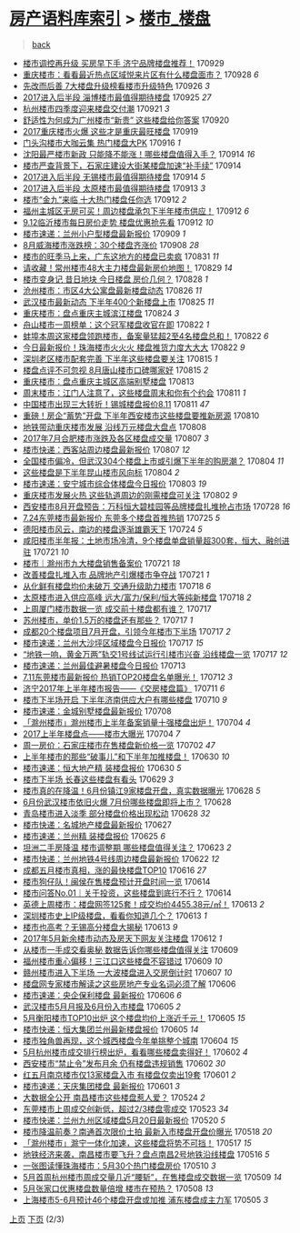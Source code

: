 [房产语料库索引](../../README.md)  > [楼市_楼盘](楼市_楼盘.md)
====
> [back](../README.md)

- [楼市调控再升级 买房早下手 济宁品牌楼盘推荐！](http://jkwz.applinzi.com/ittc/7018738342248842257.html#%E6%A5%BC%E5%B8%82%E8%B0%83%E6%8E%A7%E5%86%8D%E5%8D%87%E7%BA%A7+%E4%B9%B0%E6%88%BF%E6%97%A9%E4%B8%8B%E6%89%8B+%E6%B5%8E%E5%AE%81%E5%93%81%E7%89%8C%E6%A5%BC%E7%9B%98%E6%8E%A8%E8%8D%90%EF%BC%81) 170929  
- [重庆楼市：看看最近热点区域悦来片区有什么楼盘面市？](http://jkwz.applinzi.com/ittc/7018473822058185744.html#%E9%87%8D%E5%BA%86%E6%A5%BC%E5%B8%82%EF%BC%9A%E7%9C%8B%E7%9C%8B%E6%9C%80%E8%BF%91%E7%83%AD%E7%82%B9%E5%8C%BA%E5%9F%9F%E6%82%A6%E6%9D%A5%E7%89%87%E5%8C%BA%E6%9C%89%E4%BB%80%E4%B9%88%E6%A5%BC%E7%9B%98%E9%9D%A2%E5%B8%82%EF%BC%9F) 170928 *6* 
- [先改而后善 7大楼盘升级榜看楼市升级特色](http://jkwz.applinzi.com/ittc/7017548264784790544.html#%E5%85%88%E6%94%B9%E8%80%8C%E5%90%8E%E5%96%84+7%E5%A4%A7%E6%A5%BC%E7%9B%98%E5%8D%87%E7%BA%A7%E6%A6%9C%E7%9C%8B%E6%A5%BC%E5%B8%82%E5%8D%87%E7%BA%A7%E7%89%B9%E8%89%B2) 170926 *3* 
- [2017进入后半段 淄博楼市最值得期待楼盘](http://jkwz.applinzi.com/ittc/7017293070264173585.html#2017%E8%BF%9B%E5%85%A5%E5%90%8E%E5%8D%8A%E6%AE%B5+%E6%B7%84%E5%8D%9A%E6%A5%BC%E5%B8%82%E6%9C%80%E5%80%BC%E5%BE%97%E6%9C%9F%E5%BE%85%E6%A5%BC%E7%9B%98) 170925 *27* 
- [杭州楼市四季度迎来楼盘交付潮](http://jkwz.applinzi.com/ittc/7015542993900274704.html#%E6%9D%AD%E5%B7%9E%E6%A5%BC%E5%B8%82%E5%9B%9B%E5%AD%A3%E5%BA%A6%E8%BF%8E%E6%9D%A5%E6%A5%BC%E7%9B%98%E4%BA%A4%E4%BB%98%E6%BD%AE) 170921 *3* 
- [舒适性为何成为广州楼市“新贵” 这些楼盘给你答案](http://jkwz.applinzi.com/ittc/7015351433023718417.html#%E8%88%92%E9%80%82%E6%80%A7%E4%B8%BA%E4%BD%95%E6%88%90%E4%B8%BA%E5%B9%BF%E5%B7%9E%E6%A5%BC%E5%B8%82%E2%80%9C%E6%96%B0%E8%B4%B5%E2%80%9D+%E8%BF%99%E4%BA%9B%E6%A5%BC%E7%9B%98%E7%BB%99%E4%BD%A0%E7%AD%94%E6%A1%88) 170920  
- [2017重庆楼市火爆 这些才是重庆最旺楼盘](http://jkwz.applinzi.com/ittc/7015014392368989200.html#2017%E9%87%8D%E5%BA%86%E6%A5%BC%E5%B8%82%E7%81%AB%E7%88%86+%E8%BF%99%E4%BA%9B%E6%89%8D%E6%98%AF%E9%87%8D%E5%BA%86%E6%9C%80%E6%97%BA%E6%A5%BC%E7%9B%98) 170919  
- [门头沟楼市大咖云集 热门楼盘大PK](http://jkwz.applinzi.com/ittc/7013797691308655633.html#%E9%97%A8%E5%A4%B4%E6%B2%9F%E6%A5%BC%E5%B8%82%E5%A4%A7%E5%92%96%E4%BA%91%E9%9B%86+%E7%83%AD%E9%97%A8%E6%A5%BC%E7%9B%98%E5%A4%A7PK) 170916 *1* 
- [沈阳最严楼市新政 只能降不能涨！哪些楼盘值得入手？](http://jkwz.applinzi.com/ittc/7013169478022726673.html#%E6%B2%88%E9%98%B3%E6%9C%80%E4%B8%A5%E6%A5%BC%E5%B8%82%E6%96%B0%E6%94%BF+%E5%8F%AA%E8%83%BD%E9%99%8D%E4%B8%8D%E8%83%BD%E6%B6%A8%EF%BC%81%E5%93%AA%E4%BA%9B%E6%A5%BC%E7%9B%98%E5%80%BC%E5%BE%97%E5%85%A5%E6%89%8B%EF%BC%9F) 170914 *16* 
- [楼市严查背景下，石家庄建设大街某楼盘加速“补手续”](http://jkwz.applinzi.com/ittc/7013078066807702288.html#%E6%A5%BC%E5%B8%82%E4%B8%A5%E6%9F%A5%E8%83%8C%E6%99%AF%E4%B8%8B%EF%BC%8C%E7%9F%B3%E5%AE%B6%E5%BA%84%E5%BB%BA%E8%AE%BE%E5%A4%A7%E8%A1%97%E6%9F%90%E6%A5%BC%E7%9B%98%E5%8A%A0%E9%80%9F%E2%80%9C%E8%A1%A5%E6%89%8B%E7%BB%AD%E2%80%9D) 170914  
- [2017进入后半段 无锡楼市最值得期待楼盘](http://jkwz.applinzi.com/ittc/7012944708203185169.html#2017%E8%BF%9B%E5%85%A5%E5%90%8E%E5%8D%8A%E6%AE%B5+%E6%97%A0%E9%94%A1%E6%A5%BC%E5%B8%82%E6%9C%80%E5%80%BC%E5%BE%97%E6%9C%9F%E5%BE%85%E6%A5%BC%E7%9B%98) 170914 *5* 
- [2017进入后半段 太原楼市最值得期待楼盘](http://jkwz.applinzi.com/ittc/7012574225049846801.html#2017%E8%BF%9B%E5%85%A5%E5%90%8E%E5%8D%8A%E6%AE%B5+%E5%A4%AA%E5%8E%9F%E6%A5%BC%E5%B8%82%E6%9C%80%E5%80%BC%E5%BE%97%E6%9C%9F%E5%BE%85%E6%A5%BC%E7%9B%98) 170913 *3* 
- [楼市“金九”来临 十大热门楼盘任你选](http://jkwz.applinzi.com/ittc/7012419586157446160.html#%E6%A5%BC%E5%B8%82%E2%80%9C%E9%87%91%E4%B9%9D%E2%80%9D%E6%9D%A5%E4%B8%B4+%E5%8D%81%E5%A4%A7%E7%83%AD%E9%97%A8%E6%A5%BC%E7%9B%98%E4%BB%BB%E4%BD%A0%E9%80%89) 170912 *2* 
- [福州主城区无房可买！周边楼盘承包下半年楼市供应！](http://jkwz.applinzi.com/ittc/7012370634599040016.html#%E7%A6%8F%E5%B7%9E%E4%B8%BB%E5%9F%8E%E5%8C%BA%E6%97%A0%E6%88%BF%E5%8F%AF%E4%B9%B0%EF%BC%81%E5%91%A8%E8%BE%B9%E6%A5%BC%E7%9B%98%E6%89%BF%E5%8C%85%E4%B8%8B%E5%8D%8A%E5%B9%B4%E6%A5%BC%E5%B8%82%E4%BE%9B%E5%BA%94%EF%BC%81) 170912 *6* 
- [9.12临沂楼市每日房价走势 楼盘优惠抢先看](http://jkwz.applinzi.com/ittc/7012202586218955792.html#9.12%E4%B8%B4%E6%B2%82%E6%A5%BC%E5%B8%82%E6%AF%8F%E6%97%A5%E6%88%BF%E4%BB%B7%E8%B5%B0%E5%8A%BF+%E6%A5%BC%E7%9B%98%E4%BC%98%E6%83%A0%E6%8A%A2%E5%85%88%E7%9C%8B) 170912 *10* 
- [楼市速递：兰州小户型楼盘最新报价](http://jkwz.applinzi.com/ittc/7011211981670056976.html#%E6%A5%BC%E5%B8%82%E9%80%9F%E9%80%92%EF%BC%9A%E5%85%B0%E5%B7%9E%E5%B0%8F%E6%88%B7%E5%9E%8B%E6%A5%BC%E7%9B%98%E6%9C%80%E6%96%B0%E6%8A%A5%E4%BB%B7) 170909 *1* 
- [8月威海楼市涨跌榜：30个楼盘齐涨价](http://jkwz.applinzi.com/ittc/7010935129051235345.html#8%E6%9C%88%E5%A8%81%E6%B5%B7%E6%A5%BC%E5%B8%82%E6%B6%A8%E8%B7%8C%E6%A6%9C%EF%BC%9A30%E4%B8%AA%E6%A5%BC%E7%9B%98%E9%BD%90%E6%B6%A8%E4%BB%B7) 170908 *28* 
- [楼市的旺季马上来，广东这地方的楼盘已卖疯](http://jkwz.applinzi.com/ittc/7007932477006677008.html#%E6%A5%BC%E5%B8%82%E7%9A%84%E6%97%BA%E5%AD%A3%E9%A9%AC%E4%B8%8A%E6%9D%A5%EF%BC%8C%E5%B9%BF%E4%B8%9C%E8%BF%99%E5%9C%B0%E6%96%B9%E7%9A%84%E6%A5%BC%E7%9B%98%E5%B7%B2%E5%8D%96%E7%96%AF) 170831 *11* 
- [请收藏！常州楼市48大主力楼盘最新房价地图！](http://jkwz.applinzi.com/ittc/7007254223102936080.html#%E8%AF%B7%E6%94%B6%E8%97%8F%EF%BC%81%E5%B8%B8%E5%B7%9E%E6%A5%BC%E5%B8%8248%E5%A4%A7%E4%B8%BB%E5%8A%9B%E6%A5%BC%E7%9B%98%E6%9C%80%E6%96%B0%E6%88%BF%E4%BB%B7%E5%9C%B0%E5%9B%BE%EF%BC%81) 170829 *14* 
- [楼市变身记 昔日地块 今日楼盘 房价几何？](http://jkwz.applinzi.com/ittc/7006900792416814096.html#%E6%A5%BC%E5%B8%82%E5%8F%98%E8%BA%AB%E8%AE%B0+%E6%98%94%E6%97%A5%E5%9C%B0%E5%9D%97+%E4%BB%8A%E6%97%A5%E6%A5%BC%E7%9B%98+%E6%88%BF%E4%BB%B7%E5%87%A0%E4%BD%95%EF%BC%9F) 170828 *1* 
- [沧州楼市：市区4大公寓盘最新楼盘动态](http://jkwz.applinzi.com/ittc/7006050476507005969.html#%E6%B2%A7%E5%B7%9E%E6%A5%BC%E5%B8%82%EF%BC%9A%E5%B8%82%E5%8C%BA4%E5%A4%A7%E5%85%AC%E5%AF%93%E7%9B%98%E6%9C%80%E6%96%B0%E6%A5%BC%E7%9B%98%E5%8A%A8%E6%80%81) 170826 *11* 
- [武汉楼市最新动态 下半年400个新楼盘上市](http://jkwz.applinzi.com/ittc/7005690747045823505.html#%E6%AD%A6%E6%B1%89%E6%A5%BC%E5%B8%82%E6%9C%80%E6%96%B0%E5%8A%A8%E6%80%81+%E4%B8%8B%E5%8D%8A%E5%B9%B4400%E4%B8%AA%E6%96%B0%E6%A5%BC%E7%9B%98%E4%B8%8A%E5%B8%82) 170825 *11* 
- [重庆楼市：盘点重庆主城滨江楼盘](http://jkwz.applinzi.com/ittc/7005473929215607824.html#%E9%87%8D%E5%BA%86%E6%A5%BC%E5%B8%82%EF%BC%9A%E7%9B%98%E7%82%B9%E9%87%8D%E5%BA%86%E4%B8%BB%E5%9F%8E%E6%BB%A8%E6%B1%9F%E6%A5%BC%E7%9B%98) 170824 *3* 
- [舟山楼市一周榜单：这个冠军楼盘收官在即](http://jkwz.applinzi.com/ittc/7004636454985401360.html#%E8%88%9F%E5%B1%B1%E6%A5%BC%E5%B8%82%E4%B8%80%E5%91%A8%E6%A6%9C%E5%8D%95%EF%BC%9A%E8%BF%99%E4%B8%AA%E5%86%A0%E5%86%9B%E6%A5%BC%E7%9B%98%E6%94%B6%E5%AE%98%E5%9C%A8%E5%8D%B3) 170822 *1* 
- [蚌埠本周这家楼盘领跑楼市，备案量猛超2至4名楼盘总和！](http://jkwz.applinzi.com/ittc/7004571830420243473.html#%E8%9A%8C%E5%9F%A0%E6%9C%AC%E5%91%A8%E8%BF%99%E5%AE%B6%E6%A5%BC%E7%9B%98%E9%A2%86%E8%B7%91%E6%A5%BC%E5%B8%82%EF%BC%8C%E5%A4%87%E6%A1%88%E9%87%8F%E7%8C%9B%E8%B6%852%E8%87%B34%E5%90%8D%E6%A5%BC%E7%9B%98%E6%80%BB%E5%92%8C%EF%BC%81) 170822 *6* 
- [今日最新报价！珠海楼市火火火 楼盘推货力度大大大](http://jkwz.applinzi.com/ittc/7004533618234622993.html#%E4%BB%8A%E6%97%A5%E6%9C%80%E6%96%B0%E6%8A%A5%E4%BB%B7%EF%BC%81%E7%8F%A0%E6%B5%B7%E6%A5%BC%E5%B8%82%E7%81%AB%E7%81%AB%E7%81%AB+%E6%A5%BC%E7%9B%98%E6%8E%A8%E8%B4%A7%E5%8A%9B%E5%BA%A6%E5%A4%A7%E5%A4%A7%E5%A4%A7) 170822 *9* 
- [深圳老区楼市配套完善 下半年这些楼盘要关注](http://jkwz.applinzi.com/ittc/7002086627453961232.html#%E6%B7%B1%E5%9C%B3%E8%80%81%E5%8C%BA%E6%A5%BC%E5%B8%82%E9%85%8D%E5%A5%97%E5%AE%8C%E5%96%84+%E4%B8%8B%E5%8D%8A%E5%B9%B4%E8%BF%99%E4%BA%9B%E6%A5%BC%E7%9B%98%E8%A6%81%E5%85%B3%E6%B3%A8) 170815 *1* 
- [楼盘点评不可忽视 8月唐山楼市口碑哪家好](http://jkwz.applinzi.com/ittc/7001811944397603857.html#%E6%A5%BC%E7%9B%98%E7%82%B9%E8%AF%84%E4%B8%8D%E5%8F%AF%E5%BF%BD%E8%A7%86+8%E6%9C%88%E5%94%90%E5%B1%B1%E6%A5%BC%E5%B8%82%E5%8F%A3%E7%A2%91%E5%93%AA%E5%AE%B6%E5%A5%BD) 170815 *2* 
- [重庆楼市：盘点重庆主城区高端别墅楼盘](http://jkwz.applinzi.com/ittc/7001315283774735376.html#%E9%87%8D%E5%BA%86%E6%A5%BC%E5%B8%82%EF%BC%9A%E7%9B%98%E7%82%B9%E9%87%8D%E5%BA%86%E4%B8%BB%E5%9F%8E%E5%8C%BA%E9%AB%98%E7%AB%AF%E5%88%AB%E5%A2%85%E6%A5%BC%E7%9B%98) 170813  
- [周末楼市：江门人注意了，这些楼盘周末和你有个约会](http://jkwz.applinzi.com/ittc/7000557170406720528.html#%E5%91%A8%E6%9C%AB%E6%A5%BC%E5%B8%82%EF%BC%9A%E6%B1%9F%E9%97%A8%E4%BA%BA%E6%B3%A8%E6%84%8F%E4%BA%86%EF%BC%8C%E8%BF%99%E4%BA%9B%E6%A5%BC%E7%9B%98%E5%91%A8%E6%9C%AB%E5%92%8C%E4%BD%A0%E6%9C%89%E4%B8%AA%E7%BA%A6%E4%BC%9A) 170811 *1* 
- [中国楼市出现三大转折！锡城楼盘报价8.11](http://jkwz.applinzi.com/ittc/7000328996280337425.html#%E4%B8%AD%E5%9B%BD%E6%A5%BC%E5%B8%82%E5%87%BA%E7%8E%B0%E4%B8%89%E5%A4%A7%E8%BD%AC%E6%8A%98%EF%BC%81%E9%94%A1%E5%9F%8E%E6%A5%BC%E7%9B%98%E6%8A%A5%E4%BB%B78.11) 170811 *47* 
- [重磅！房企“蓄势”开盘 下半年西安楼市这些楼盘要推新房源](http://jkwz.applinzi.com/ittc/7000241523588072465.html#%E9%87%8D%E7%A3%85%EF%BC%81%E6%88%BF%E4%BC%81%E2%80%9C%E8%93%84%E5%8A%BF%E2%80%9D%E5%BC%80%E7%9B%98+%E4%B8%8B%E5%8D%8A%E5%B9%B4%E8%A5%BF%E5%AE%89%E6%A5%BC%E5%B8%82%E8%BF%99%E4%BA%9B%E6%A5%BC%E7%9B%98%E8%A6%81%E6%8E%A8%E6%96%B0%E6%88%BF%E6%BA%90) 170810  
- [地铁带动重庆楼市发展 沿线万元楼盘大盘点](http://jkwz.applinzi.com/ittc/6999398493410821136.html#%E5%9C%B0%E9%93%81%E5%B8%A6%E5%8A%A8%E9%87%8D%E5%BA%86%E6%A5%BC%E5%B8%82%E5%8F%91%E5%B1%95+%E6%B2%BF%E7%BA%BF%E4%B8%87%E5%85%83%E6%A5%BC%E7%9B%98%E5%A4%A7%E7%9B%98%E7%82%B9) 170808  
- [2017年7月合肥楼市涨跌及各区楼盘成交量](http://jkwz.applinzi.com/ittc/6999048602931168273.html#2017%E5%B9%B47%E6%9C%88%E5%90%88%E8%82%A5%E6%A5%BC%E5%B8%82%E6%B6%A8%E8%B7%8C%E5%8F%8A%E5%90%84%E5%8C%BA%E6%A5%BC%E7%9B%98%E6%88%90%E4%BA%A4%E9%87%8F) 170807 *3* 
- [楼市快递：西客站周边楼盘最新报价](http://jkwz.applinzi.com/ittc/6998951063015916561.html#%E6%A5%BC%E5%B8%82%E5%BF%AB%E9%80%92%EF%BC%9A%E8%A5%BF%E5%AE%A2%E7%AB%99%E5%91%A8%E8%BE%B9%E6%A5%BC%E7%9B%98%E6%9C%80%E6%96%B0%E6%8A%A5%E4%BB%B7) 170807 *12* 
- [全国楼市偏冷，但武汉304个楼盘上市或引爆下半年的购房潮？](http://jkwz.applinzi.com/ittc/6997963451027424273.html#%E5%85%A8%E5%9B%BD%E6%A5%BC%E5%B8%82%E5%81%8F%E5%86%B7%EF%BC%8C%E4%BD%86%E6%AD%A6%E6%B1%89304%E4%B8%AA%E6%A5%BC%E7%9B%98%E4%B8%8A%E5%B8%82%E6%88%96%E5%BC%95%E7%88%86%E4%B8%8B%E5%8D%8A%E5%B9%B4%E7%9A%84%E8%B4%AD%E6%88%BF%E6%BD%AE%EF%BC%9F) 170804 *11* 
- [这些楼盘是下半年昆山楼市风向标](http://jkwz.applinzi.com/ittc/6997838722643788816.html#%E8%BF%99%E4%BA%9B%E6%A5%BC%E7%9B%98%E6%98%AF%E4%B8%8B%E5%8D%8A%E5%B9%B4%E6%98%86%E5%B1%B1%E6%A5%BC%E5%B8%82%E9%A3%8E%E5%90%91%E6%A0%87) 170804 *2* 
- [楼市速递：安宁城市综合体楼盘今日报价](http://jkwz.applinzi.com/ittc/6997489666046297104.html#%E6%A5%BC%E5%B8%82%E9%80%9F%E9%80%92%EF%BC%9A%E5%AE%89%E5%AE%81%E5%9F%8E%E5%B8%82%E7%BB%BC%E5%90%88%E4%BD%93%E6%A5%BC%E7%9B%98%E4%BB%8A%E6%97%A5%E6%8A%A5%E4%BB%B7) 170803 *19* 
- [重庆楼市发展火热 这些轨道周边的刚需楼盘可关注](http://jkwz.applinzi.com/ittc/6997259291562869776.html#%E9%87%8D%E5%BA%86%E6%A5%BC%E5%B8%82%E5%8F%91%E5%B1%95%E7%81%AB%E7%83%AD+%E8%BF%99%E4%BA%9B%E8%BD%A8%E9%81%93%E5%91%A8%E8%BE%B9%E7%9A%84%E5%88%9A%E9%9C%80%E6%A5%BC%E7%9B%98%E5%8F%AF%E5%85%B3%E6%B3%A8) 170802 *9* 
- [西安楼市8月开盘预告：万科恒大碧桂园等品牌楼盘扎堆抢占市场](http://jkwz.applinzi.com/ittc/6995263836318598160.html#%E8%A5%BF%E5%AE%89%E6%A5%BC%E5%B8%828%E6%9C%88%E5%BC%80%E7%9B%98%E9%A2%84%E5%91%8A%EF%BC%9A%E4%B8%87%E7%A7%91%E6%81%92%E5%A4%A7%E7%A2%A7%E6%A1%82%E5%9B%AD%E7%AD%89%E5%93%81%E7%89%8C%E6%A5%BC%E7%9B%98%E6%89%8E%E5%A0%86%E6%8A%A2%E5%8D%A0%E5%B8%82%E5%9C%BA) 170728 *16* 
- [7.24东莞楼市最新报价 东莞多个楼盘首推热销](http://jkwz.applinzi.com/ittc/6994198224280486929.html#7.24%E4%B8%9C%E8%8E%9E%E6%A5%BC%E5%B8%82%E6%9C%80%E6%96%B0%E6%8A%A5%E4%BB%B7+%E4%B8%9C%E8%8E%9E%E5%A4%9A%E4%B8%AA%E6%A5%BC%E7%9B%98%E9%A6%96%E6%8E%A8%E7%83%AD%E9%94%80) 170725 *5* 
- [德阳楼市风云，南边的楼盘逐渐雄霸天下](http://jkwz.applinzi.com/ittc/6992770687612486672.html#%E5%BE%B7%E9%98%B3%E6%A5%BC%E5%B8%82%E9%A3%8E%E4%BA%91%EF%BC%8C%E5%8D%97%E8%BE%B9%E7%9A%84%E6%A5%BC%E7%9B%98%E9%80%90%E6%B8%90%E9%9B%84%E9%9C%B8%E5%A4%A9%E4%B8%8B) 170724 *5* 
- [咸阳楼市半年报：土地市场冷清，9个楼盘单盘销量超300套，恒大、融创进驻](http://jkwz.applinzi.com/ittc/6992817877978448913.html#%E5%92%B8%E9%98%B3%E6%A5%BC%E5%B8%82%E5%8D%8A%E5%B9%B4%E6%8A%A5%EF%BC%9A%E5%9C%9F%E5%9C%B0%E5%B8%82%E5%9C%BA%E5%86%B7%E6%B8%85%EF%BC%8C9%E4%B8%AA%E6%A5%BC%E7%9B%98%E5%8D%95%E7%9B%98%E9%94%80%E9%87%8F%E8%B6%85300%E5%A5%97%EF%BC%8C%E6%81%92%E5%A4%A7%E3%80%81%E8%9E%8D%E5%88%9B%E8%BF%9B%E9%A9%BB) 170721 *10* 
- [楼市｜滁州市九大楼盘销售备案价](http://jkwz.applinzi.com/ittc/6992766344754627600.html#%E6%A5%BC%E5%B8%82%EF%BD%9C%E6%BB%81%E5%B7%9E%E5%B8%82%E4%B9%9D%E5%A4%A7%E6%A5%BC%E7%9B%98%E9%94%80%E5%94%AE%E5%A4%87%E6%A1%88%E4%BB%B7) 170721 *18* 
- [改善楼盘扎堆入市 品牌地产引爆楼市争夺战](http://jkwz.applinzi.com/ittc/6992656475984757777.html#%E6%94%B9%E5%96%84%E6%A5%BC%E7%9B%98%E6%89%8E%E5%A0%86%E5%85%A5%E5%B8%82+%E5%93%81%E7%89%8C%E5%9C%B0%E4%BA%A7%E5%BC%95%E7%88%86%E6%A5%BC%E5%B8%82%E4%BA%89%E5%A4%BA%E6%88%98) 170721 *1* 
- [从化鲜有楼盘均价未破万 交通升级助力楼市](http://jkwz.applinzi.com/ittc/6991657638465897488.html#%E4%BB%8E%E5%8C%96%E9%B2%9C%E6%9C%89%E6%A5%BC%E7%9B%98%E5%9D%87%E4%BB%B7%E6%9C%AA%E7%A0%B4%E4%B8%87+%E4%BA%A4%E9%80%9A%E5%8D%87%E7%BA%A7%E5%8A%A9%E5%8A%9B%E6%A5%BC%E5%B8%82) 170718 *6* 
- [太原楼市进入供应高峰 远大/富力/保利/恒大等纯新楼盘](http://jkwz.applinzi.com/ittc/6991657661723313168.html#%E5%A4%AA%E5%8E%9F%E6%A5%BC%E5%B8%82%E8%BF%9B%E5%85%A5%E4%BE%9B%E5%BA%94%E9%AB%98%E5%B3%B0+%E8%BF%9C%E5%A4%A7%2F%E5%AF%8C%E5%8A%9B%2F%E4%BF%9D%E5%88%A9%2F%E6%81%92%E5%A4%A7%E7%AD%89%E7%BA%AF%E6%96%B0%E6%A5%BC%E7%9B%98) 170718 *2* 
- [上周厦门楼市数据一览 成交前十楼盘都有谁？](http://jkwz.applinzi.com/ittc/6991322271300715536.html#%E4%B8%8A%E5%91%A8%E5%8E%A6%E9%97%A8%E6%A5%BC%E5%B8%82%E6%95%B0%E6%8D%AE%E4%B8%80%E8%A7%88+%E6%88%90%E4%BA%A4%E5%89%8D%E5%8D%81%E6%A5%BC%E7%9B%98%E9%83%BD%E6%9C%89%E8%B0%81%EF%BC%9F) 170717  
- [苏州楼市，单价1.5万的楼盘还有那些？](http://jkwz.applinzi.com/ittc/6991275971389686801.html#%E8%8B%8F%E5%B7%9E%E6%A5%BC%E5%B8%82%EF%BC%8C%E5%8D%95%E4%BB%B71.5%E4%B8%87%E7%9A%84%E6%A5%BC%E7%9B%98%E8%BF%98%E6%9C%89%E9%82%A3%E4%BA%9B%EF%BC%9F) 170717 *1* 
- [成都20个楼盘项目7月开盘，引领今年楼市下半场](http://jkwz.applinzi.com/ittc/6989351689612952592.html#%E6%88%90%E9%83%BD20%E4%B8%AA%E6%A5%BC%E7%9B%98%E9%A1%B9%E7%9B%AE7%E6%9C%88%E5%BC%80%E7%9B%98%EF%BC%8C%E5%BC%95%E9%A2%86%E4%BB%8A%E5%B9%B4%E6%A5%BC%E5%B8%82%E4%B8%8B%E5%8D%8A%E5%9C%BA) 170717 *2* 
- [楼市速递：兰州大沙坪区域楼盘今日报价](http://jkwz.applinzi.com/ittc/6991179736515347473.html#%E6%A5%BC%E5%B8%82%E9%80%9F%E9%80%92%EF%BC%9A%E5%85%B0%E5%B7%9E%E5%A4%A7%E6%B2%99%E5%9D%AA%E5%8C%BA%E5%9F%9F%E6%A5%BC%E7%9B%98%E4%BB%8A%E6%97%A5%E6%8A%A5%E4%BB%B7) 170717 *15* 
- [“地铁一响，黄金万两”轨交1号线试运行引楼市兴奋 沿线楼盘一览](http://jkwz.applinzi.com/ittc/6991052414961320976.html#%E2%80%9C%E5%9C%B0%E9%93%81%E4%B8%80%E5%93%8D%EF%BC%8C%E9%BB%84%E9%87%91%E4%B8%87%E4%B8%A4%E2%80%9D%E8%BD%A8%E4%BA%A41%E5%8F%B7%E7%BA%BF%E8%AF%95%E8%BF%90%E8%A1%8C%E5%BC%95%E6%A5%BC%E5%B8%82%E5%85%B4%E5%A5%8B+%E6%B2%BF%E7%BA%BF%E6%A5%BC%E7%9B%98%E4%B8%80%E8%A7%88) 170717 *12* 
- [楼市速递：兰州最佳避暑楼盘今日报价](http://jkwz.applinzi.com/ittc/6989690784906216464.html#%E6%A5%BC%E5%B8%82%E9%80%9F%E9%80%92%EF%BC%9A%E5%85%B0%E5%B7%9E%E6%9C%80%E4%BD%B3%E9%81%BF%E6%9A%91%E6%A5%BC%E7%9B%98%E4%BB%8A%E6%97%A5%E6%8A%A5%E4%BB%B7) 170713  
- [7.11东莞楼市最新报价 热销TOP20楼盘名单曝光！](http://jkwz.applinzi.com/ittc/6989362743243965456.html#7.11%E4%B8%9C%E8%8E%9E%E6%A5%BC%E5%B8%82%E6%9C%80%E6%96%B0%E6%8A%A5%E4%BB%B7+%E7%83%AD%E9%94%80TOP20%E6%A5%BC%E7%9B%98%E5%90%8D%E5%8D%95%E6%9B%9D%E5%85%89%EF%BC%81) 170712 *3* 
- [济宁2017年上半年楼市报告——《交房楼盘篇》](http://jkwz.applinzi.com/ittc/6989012340140672017.html#%E6%B5%8E%E5%AE%812017%E5%B9%B4%E4%B8%8A%E5%8D%8A%E5%B9%B4%E6%A5%BC%E5%B8%82%E6%8A%A5%E5%91%8A%E2%80%94%E2%80%94%E3%80%8A%E4%BA%A4%E6%88%BF%E6%A5%BC%E7%9B%98%E7%AF%87%E3%80%8B) 170711 *6* 
- [楼市下半场开启 下半年济南供应大户有哪些楼盘](http://jkwz.applinzi.com/ittc/6988670619288601604.html#%E6%A5%BC%E5%B8%82%E4%B8%8B%E5%8D%8A%E5%9C%BA%E5%BC%80%E5%90%AF+%E4%B8%8B%E5%8D%8A%E5%B9%B4%E6%B5%8E%E5%8D%97%E4%BE%9B%E5%BA%94%E5%A4%A7%E6%88%B7%E6%9C%89%E5%93%AA%E4%BA%9B%E6%A5%BC%E7%9B%98) 170710 *9* 
- [楼市速递：金城别墅楼盘最新报价](http://jkwz.applinzi.com/ittc/6987796026952778768.html#%E6%A5%BC%E5%B8%82%E9%80%9F%E9%80%92%EF%BC%9A%E9%87%91%E5%9F%8E%E5%88%AB%E5%A2%85%E6%A5%BC%E7%9B%98%E6%9C%80%E6%96%B0%E6%8A%A5%E4%BB%B7) 170708  
- [「滁州楼市」滁州楼市上半年备案销量十强楼盘出炉！](http://jkwz.applinzi.com/ittc/6986497917257778181.html#%E3%80%8C%E6%BB%81%E5%B7%9E%E6%A5%BC%E5%B8%82%E3%80%8D%E6%BB%81%E5%B7%9E%E6%A5%BC%E5%B8%82%E4%B8%8A%E5%8D%8A%E5%B9%B4%E5%A4%87%E6%A1%88%E9%94%80%E9%87%8F%E5%8D%81%E5%BC%BA%E6%A5%BC%E7%9B%98%E5%87%BA%E7%82%89%EF%BC%81) 170704 *4* 
- [2017上半年楼盘点——楼市大曝光](http://jkwz.applinzi.com/ittc/6986463451911029764.html#2017%E4%B8%8A%E5%8D%8A%E5%B9%B4%E6%A5%BC%E7%9B%98%E7%82%B9%E2%80%94%E2%80%94%E6%A5%BC%E5%B8%82%E5%A4%A7%E6%9B%9D%E5%85%89) 170704 *7* 
- [周一房价：石家庄楼市在售楼盘新价格一览](http://jkwz.applinzi.com/ittc/6985816463557264388.html#%E5%91%A8%E4%B8%80%E6%88%BF%E4%BB%B7%EF%BC%9A%E7%9F%B3%E5%AE%B6%E5%BA%84%E6%A5%BC%E5%B8%82%E5%9C%A8%E5%94%AE%E6%A5%BC%E7%9B%98%E6%96%B0%E4%BB%B7%E6%A0%BC%E4%B8%80%E8%A7%88) 170702 *47* 
- [上半年楼市的那些“破事儿”和下半年加推楼盘！](http://jkwz.applinzi.com/ittc/6985020389527667716.html#%E4%B8%8A%E5%8D%8A%E5%B9%B4%E6%A5%BC%E5%B8%82%E7%9A%84%E9%82%A3%E4%BA%9B%E2%80%9C%E7%A0%B4%E4%BA%8B%E5%84%BF%E2%80%9D%E5%92%8C%E4%B8%8B%E5%8D%8A%E5%B9%B4%E5%8A%A0%E6%8E%A8%E6%A5%BC%E7%9B%98%EF%BC%81) 170630 *10* 
- [楼市速递：恒大地产精 装楼盘报价](http://jkwz.applinzi.com/ittc/6984869514242950148.html#%E6%A5%BC%E5%B8%82%E9%80%9F%E9%80%92%EF%BC%9A%E6%81%92%E5%A4%A7%E5%9C%B0%E4%BA%A7%E7%B2%BE+%E8%A3%85%E6%A5%BC%E7%9B%98%E6%8A%A5%E4%BB%B7) 170630 *5* 
- [楼市下半场 长春这些楼盘有看头](http://jkwz.applinzi.com/ittc/6984558235582202884.html#%E6%A5%BC%E5%B8%82%E4%B8%8B%E5%8D%8A%E5%9C%BA+%E9%95%BF%E6%98%A5%E8%BF%99%E4%BA%9B%E6%A5%BC%E7%9B%98%E6%9C%89%E7%9C%8B%E5%A4%B4) 170629 *3* 
- [楼市真的在降温！6月份镇江9家楼盘开盘，真实数据曝光](http://jkwz.applinzi.com/ittc/6984261036679889924.html#%E6%A5%BC%E5%B8%82%E7%9C%9F%E7%9A%84%E5%9C%A8%E9%99%8D%E6%B8%A9%EF%BC%816%E6%9C%88%E4%BB%BD%E9%95%87%E6%B1%9F9%E5%AE%B6%E6%A5%BC%E7%9B%98%E5%BC%80%E7%9B%98%EF%BC%8C%E7%9C%9F%E5%AE%9E%E6%95%B0%E6%8D%AE%E6%9B%9D%E5%85%89) 170628 *5* 
- [6月份武汉楼市依旧火爆 7月份哪些楼盘即将上市？](http://jkwz.applinzi.com/ittc/6984174202339722244.html#6%E6%9C%88%E4%BB%BD%E6%AD%A6%E6%B1%89%E6%A5%BC%E5%B8%82%E4%BE%9D%E6%97%A7%E7%81%AB%E7%88%86+7%E6%9C%88%E4%BB%BD%E5%93%AA%E4%BA%9B%E6%A5%BC%E7%9B%98%E5%8D%B3%E5%B0%86%E4%B8%8A%E5%B8%82%EF%BC%9F) 170628  
- [青岛楼市进入淡季 部分楼盘价格出现松动](http://jkwz.applinzi.com/ittc/6984113721952437253.html#%E9%9D%92%E5%B2%9B%E6%A5%BC%E5%B8%82%E8%BF%9B%E5%85%A5%E6%B7%A1%E5%AD%A3+%E9%83%A8%E5%88%86%E6%A5%BC%E7%9B%98%E4%BB%B7%E6%A0%BC%E5%87%BA%E7%8E%B0%E6%9D%BE%E5%8A%A8) 170628 *32* 
- [楼市快递：名城地产楼盘最新报价](http://jkwz.applinzi.com/ittc/6983924286145168389.html#%E6%A5%BC%E5%B8%82%E5%BF%AB%E9%80%92%EF%BC%9A%E5%90%8D%E5%9F%8E%E5%9C%B0%E4%BA%A7%E6%A5%BC%E7%9B%98%E6%9C%80%E6%96%B0%E6%8A%A5%E4%BB%B7) 170627  
- [楼市速递：兰州精 装楼盘报价](http://jkwz.applinzi.com/ittc/6982997262371128324.html#%E6%A5%BC%E5%B8%82%E9%80%9F%E9%80%92%EF%BC%9A%E5%85%B0%E5%B7%9E%E7%B2%BE+%E8%A3%85%E6%A5%BC%E7%9B%98%E6%8A%A5%E4%BB%B7) 170625 *6* 
- [坦洲二手房降温 楼市调整期 哪些楼盘值得关注？](http://jkwz.applinzi.com/ittc/6982267809852556292.html#%E5%9D%A6%E6%B4%B2%E4%BA%8C%E6%89%8B%E6%88%BF%E9%99%8D%E6%B8%A9+%E6%A5%BC%E5%B8%82%E8%B0%83%E6%95%B4%E6%9C%9F+%E5%93%AA%E4%BA%9B%E6%A5%BC%E7%9B%98%E5%80%BC%E5%BE%97%E5%85%B3%E6%B3%A8%EF%BC%9F) 170623 *2* 
- [楼市快递：兰州地铁4号线周边楼盘最新报价](http://jkwz.applinzi.com/ittc/6981908426383688708.html#%E6%A5%BC%E5%B8%82%E5%BF%AB%E9%80%92%EF%BC%9A%E5%85%B0%E5%B7%9E%E5%9C%B0%E9%93%814%E5%8F%B7%E7%BA%BF%E5%91%A8%E8%BE%B9%E6%A5%BC%E7%9B%98%E6%9C%80%E6%96%B0%E6%8A%A5%E4%BB%B7) 170622 *12* 
- [成都五月楼市真相，涨的最快楼盘TOP10](http://jkwz.applinzi.com/ittc/6979757206034449412.html#%E6%88%90%E9%83%BD%E4%BA%94%E6%9C%88%E6%A5%BC%E5%B8%82%E7%9C%9F%E7%9B%B8%EF%BC%8C%E6%B6%A8%E7%9A%84%E6%9C%80%E5%BF%AB%E6%A5%BC%E7%9B%98TOP10) 170616 *27* 
- [楼市狗仔队！闽侯在售楼盘预计开盘时间一览](http://jkwz.applinzi.com/ittc/6978983540325614597.html#%E6%A5%BC%E5%B8%82%E7%8B%97%E4%BB%94%E9%98%9F%EF%BC%81%E9%97%BD%E4%BE%AF%E5%9C%A8%E5%94%AE%E6%A5%BC%E7%9B%98%E9%A2%84%E8%AE%A1%E5%BC%80%E7%9B%98%E6%97%B6%E9%97%B4%E4%B8%80%E8%A7%88) 170614  
- [楼市问答No.01｜关于投资，这些楼盘到底行不行？](http://jkwz.applinzi.com/ittc/6978961355427021829.html#%E6%A5%BC%E5%B8%82%E9%97%AE%E7%AD%94No.01%EF%BD%9C%E5%85%B3%E4%BA%8E%E6%8A%95%E8%B5%84%EF%BC%8C%E8%BF%99%E4%BA%9B%E6%A5%BC%E7%9B%98%E5%88%B0%E5%BA%95%E8%A1%8C%E4%B8%8D%E8%A1%8C%EF%BC%9F) 170614  
- [英德上周楼市：楼盘网签125套！成交均价4455.38元/㎡！](http://jkwz.applinzi.com/ittc/6978797838367458308.html#%E8%8B%B1%E5%BE%B7%E4%B8%8A%E5%91%A8%E6%A5%BC%E5%B8%82%EF%BC%9A%E6%A5%BC%E7%9B%98%E7%BD%91%E7%AD%BE125%E5%A5%97%EF%BC%81%E6%88%90%E4%BA%A4%E5%9D%87%E4%BB%B74455.38%E5%85%83%2F%E3%8E%A1%EF%BC%81) 170613 *2* 
- [深圳楼市史上IP级楼盘，看看你知道几个？](http://jkwz.applinzi.com/ittc/6978676309495383045.html#%E6%B7%B1%E5%9C%B3%E6%A5%BC%E5%B8%82%E5%8F%B2%E4%B8%8AIP%E7%BA%A7%E6%A5%BC%E7%9B%98%EF%BC%8C%E7%9C%8B%E7%9C%8B%E4%BD%A0%E7%9F%A5%E9%81%93%E5%87%A0%E4%B8%AA%EF%BC%9F) 170613 *1* 
- [楼市也高考？无锡高分楼盘大揭秘](http://jkwz.applinzi.com/ittc/6978542463185585156.html#%E6%A5%BC%E5%B8%82%E4%B9%9F%E9%AB%98%E8%80%83%EF%BC%9F%E6%97%A0%E9%94%A1%E9%AB%98%E5%88%86%E6%A5%BC%E7%9B%98%E5%A4%A7%E6%8F%AD%E7%A7%98) 170613 *9* 
- [2017年5月新余楼市动态及房天下网友关注楼盘](http://jkwz.applinzi.com/ittc/6978310544321676293.html#2017%E5%B9%B45%E6%9C%88%E6%96%B0%E4%BD%99%E6%A5%BC%E5%B8%82%E5%8A%A8%E6%80%81%E5%8F%8A%E6%88%BF%E5%A4%A9%E4%B8%8B%E7%BD%91%E5%8F%8B%E5%85%B3%E6%B3%A8%E6%A5%BC%E7%9B%98) 170612 *1* 
- [从楼市一手成交看奥秘 数据告诉你哪些楼盘值得关注](http://jkwz.applinzi.com/ittc/6977237273580930052.html#%E4%BB%8E%E6%A5%BC%E5%B8%82%E4%B8%80%E6%89%8B%E6%88%90%E4%BA%A4%E7%9C%8B%E5%A5%A5%E7%A7%98+%E6%95%B0%E6%8D%AE%E5%91%8A%E8%AF%89%E4%BD%A0%E5%93%AA%E4%BA%9B%E6%A5%BC%E7%9B%98%E5%80%BC%E5%BE%97%E5%85%B3%E6%B3%A8) 170609  
- [福州楼市重心偏移！三江口这些楼盘不容错过](http://jkwz.applinzi.com/ittc/6977216132279698436.html#%E7%A6%8F%E5%B7%9E%E6%A5%BC%E5%B8%82%E9%87%8D%E5%BF%83%E5%81%8F%E7%A7%BB%EF%BC%81%E4%B8%89%E6%B1%9F%E5%8F%A3%E8%BF%99%E4%BA%9B%E6%A5%BC%E7%9B%98%E4%B8%8D%E5%AE%B9%E9%94%99%E8%BF%87) 170609 *10* 
- [赣州楼市进入下半场 一大波楼盘进入交房倒计时](http://jkwz.applinzi.com/ittc/6976370312877704196.html#%E8%B5%A3%E5%B7%9E%E6%A5%BC%E5%B8%82%E8%BF%9B%E5%85%A5%E4%B8%8B%E5%8D%8A%E5%9C%BA+%E4%B8%80%E5%A4%A7%E6%B3%A2%E6%A5%BC%E7%9B%98%E8%BF%9B%E5%85%A5%E4%BA%A4%E6%88%BF%E5%80%92%E8%AE%A1%E6%97%B6) 170607 *10* 
- [楼盘网专家楼市解读之这些房地产专业名词必须了解](http://jkwz.applinzi.com/ittc/6976082136137204740.html#%E6%A5%BC%E7%9B%98%E7%BD%91%E4%B8%93%E5%AE%B6%E6%A5%BC%E5%B8%82%E8%A7%A3%E8%AF%BB%E4%B9%8B%E8%BF%99%E4%BA%9B%E6%88%BF%E5%9C%B0%E4%BA%A7%E4%B8%93%E4%B8%9A%E5%90%8D%E8%AF%8D%E5%BF%85%E9%A1%BB%E4%BA%86%E8%A7%A3) 170606  
- [楼市速递：央企保利楼盘 最新报价](http://jkwz.applinzi.com/ittc/6975967105902969861.html#%E6%A5%BC%E5%B8%82%E9%80%9F%E9%80%92%EF%BC%9A%E5%A4%AE%E4%BC%81%E4%BF%9D%E5%88%A9%E6%A5%BC%E7%9B%98+%E6%9C%80%E6%96%B0%E6%8A%A5%E4%BB%B7) 170606 *6* 
- [武汉楼市5月月报及6月份入市楼盘](http://jkwz.applinzi.com/ittc/6975792833414824965.html#%E6%AD%A6%E6%B1%89%E6%A5%BC%E5%B8%825%E6%9C%88%E6%9C%88%E6%8A%A5%E5%8F%8A6%E6%9C%88%E4%BB%BD%E5%85%A5%E5%B8%82%E6%A5%BC%E7%9B%98) 170605 *2* 
- [5月衡阳楼市TOP10出炉 这个楼盘均价上涨近千元！](http://jkwz.applinzi.com/ittc/6975741071106507780.html#5%E6%9C%88%E8%A1%A1%E9%98%B3%E6%A5%BC%E5%B8%82TOP10%E5%87%BA%E7%82%89+%E8%BF%99%E4%B8%AA%E6%A5%BC%E7%9B%98%E5%9D%87%E4%BB%B7%E4%B8%8A%E6%B6%A8%E8%BF%91%E5%8D%83%E5%85%83%EF%BC%81) 170605 *15* 
- [楼市快递：恒大集团兰州最新楼盘报价](http://jkwz.applinzi.com/ittc/6975599778904687621.html#%E6%A5%BC%E5%B8%82%E5%BF%AB%E9%80%92%EF%BC%9A%E6%81%92%E5%A4%A7%E9%9B%86%E5%9B%A2%E5%85%B0%E5%B7%9E%E6%9C%80%E6%96%B0%E6%A5%BC%E7%9B%98%E6%8A%A5%E4%BB%B7) 170605 *14* 
- [楼市独角兽再现，这个城西楼盘今年单挑整个城南](http://jkwz.applinzi.com/ittc/6975313877020443652.html#%E6%A5%BC%E5%B8%82%E7%8B%AC%E8%A7%92%E5%85%BD%E5%86%8D%E7%8E%B0%EF%BC%8C%E8%BF%99%E4%B8%AA%E5%9F%8E%E8%A5%BF%E6%A5%BC%E7%9B%98%E4%BB%8A%E5%B9%B4%E5%8D%95%E6%8C%91%E6%95%B4%E4%B8%AA%E5%9F%8E%E5%8D%97) 170604 *15* 
- [5月杭州楼市成交排行榜出炉，看看哪些楼盘卖得好！](http://jkwz.applinzi.com/ittc/6974587524230939653.html#5%E6%9C%88%E6%9D%AD%E5%B7%9E%E6%A5%BC%E5%B8%82%E6%88%90%E4%BA%A4%E6%8E%92%E8%A1%8C%E6%A6%9C%E5%87%BA%E7%82%89%EF%BC%8C%E7%9C%8B%E7%9C%8B%E5%93%AA%E4%BA%9B%E6%A5%BC%E7%9B%98%E5%8D%96%E5%BE%97%E5%A5%BD%EF%BC%81) 170602 *4* 
- [西安楼市“禁止令”发布月余 仍有楼盘违规销售](http://jkwz.applinzi.com/ittc/6974527117017482245.html#%E8%A5%BF%E5%AE%89%E6%A5%BC%E5%B8%82%E2%80%9C%E7%A6%81%E6%AD%A2%E4%BB%A4%E2%80%9D%E5%8F%91%E5%B8%83%E6%9C%88%E4%BD%99+%E4%BB%8D%E6%9C%89%E6%A5%BC%E7%9B%98%E8%BF%9D%E8%A7%84%E9%94%80%E5%94%AE) 170602 *30* 
- [红五月南京楼市仅13家楼盘入市 有楼盘仅卖出19套](http://jkwz.applinzi.com/ittc/6974342418240373764.html#%E7%BA%A2%E4%BA%94%E6%9C%88%E5%8D%97%E4%BA%AC%E6%A5%BC%E5%B8%82%E4%BB%8513%E5%AE%B6%E6%A5%BC%E7%9B%98%E5%85%A5%E5%B8%82+%E6%9C%89%E6%A5%BC%E7%9B%98%E4%BB%85%E5%8D%96%E5%87%BA19%E5%A5%97) 170601 *2* 
- [楼市速递：天庆集团楼盘 最新报价](http://jkwz.applinzi.com/ittc/6974109754757497860.html#%E6%A5%BC%E5%B8%82%E9%80%9F%E9%80%92%EF%BC%9A%E5%A4%A9%E5%BA%86%E9%9B%86%E5%9B%A2%E6%A5%BC%E7%9B%98+%E6%9C%80%E6%96%B0%E6%8A%A5%E4%BB%B7) 170601 *3* 
- [大数据全公开 南昌楼市这些楼盘惹人爱？](http://jkwz.applinzi.com/ittc/6971194503061849093.html#%E5%A4%A7%E6%95%B0%E6%8D%AE%E5%85%A8%E5%85%AC%E5%BC%80+%E5%8D%97%E6%98%8C%E6%A5%BC%E5%B8%82%E8%BF%99%E4%BA%9B%E6%A5%BC%E7%9B%98%E6%83%B9%E4%BA%BA%E7%88%B1%EF%BC%9F) 170524 *2* 
- [东莞楼市上周成交创新低，超过2/3楼盘零成交](http://jkwz.applinzi.com/ittc/6970793598156014597.html#%E4%B8%9C%E8%8E%9E%E6%A5%BC%E5%B8%82%E4%B8%8A%E5%91%A8%E6%88%90%E4%BA%A4%E5%88%9B%E6%96%B0%E4%BD%8E%EF%BC%8C%E8%B6%85%E8%BF%872%2F3%E6%A5%BC%E7%9B%98%E9%9B%B6%E6%88%90%E4%BA%A4) 170523 *34* 
- [楼市快递：兰州九州区域楼盘5月20日最新报价](http://jkwz.applinzi.com/ittc/6969641174619915269.html#%E6%A5%BC%E5%B8%82%E5%BF%AB%E9%80%92%EF%BC%9A%E5%85%B0%E5%B7%9E%E4%B9%9D%E5%B7%9E%E5%8C%BA%E5%9F%9F%E6%A5%BC%E7%9B%985%E6%9C%8820%E6%97%A5%E6%9C%80%E6%96%B0%E6%8A%A5%E4%BB%B7) 170520 *5* 
- [楼市降温前奏？南通首次限价土拍 最新入市楼盘开盘价曝光](http://jkwz.applinzi.com/ittc/6969023167661081605.html#%E6%A5%BC%E5%B8%82%E9%99%8D%E6%B8%A9%E5%89%8D%E5%A5%8F%EF%BC%9F%E5%8D%97%E9%80%9A%E9%A6%96%E6%AC%A1%E9%99%90%E4%BB%B7%E5%9C%9F%E6%8B%8D+%E6%9C%80%E6%96%B0%E5%85%A5%E5%B8%82%E6%A5%BC%E7%9B%98%E5%BC%80%E7%9B%98%E4%BB%B7%E6%9B%9D%E5%85%89) 170518 *20* 
- [「滁州楼市」滁宁一体化加速，这些楼盘将势不可挡！](http://jkwz.applinzi.com/ittc/6968530185128248324.html#%E3%80%8C%E6%BB%81%E5%B7%9E%E6%A5%BC%E5%B8%82%E3%80%8D%E6%BB%81%E5%AE%81%E4%B8%80%E4%BD%93%E5%8C%96%E5%8A%A0%E9%80%9F%EF%BC%8C%E8%BF%99%E4%BA%9B%E6%A5%BC%E7%9B%98%E5%B0%86%E5%8A%BF%E4%B8%8D%E5%8F%AF%E6%8C%A1%EF%BC%81) 170517 *15* 
- [地铁经济来袭，南昌楼市要飞升？盘点南昌2号地铁沿线楼盘](http://jkwz.applinzi.com/ittc/6968267051108926469.html#%E5%9C%B0%E9%93%81%E7%BB%8F%E6%B5%8E%E6%9D%A5%E8%A2%AD%EF%BC%8C%E5%8D%97%E6%98%8C%E6%A5%BC%E5%B8%82%E8%A6%81%E9%A3%9E%E5%8D%87%EF%BC%9F%E7%9B%98%E7%82%B9%E5%8D%97%E6%98%8C2%E5%8F%B7%E5%9C%B0%E9%93%81%E6%B2%BF%E7%BA%BF%E6%A5%BC%E7%9B%98) 170516 *5* 
- [一张图读懂珠海楼市：5月30个热门楼盘房价](http://jkwz.applinzi.com/ittc/6965980971772937220.html#%E4%B8%80%E5%BC%A0%E5%9B%BE%E8%AF%BB%E6%87%82%E7%8F%A0%E6%B5%B7%E6%A5%BC%E5%B8%82%EF%BC%9A5%E6%9C%8830%E4%B8%AA%E7%83%AD%E9%97%A8%E6%A5%BC%E7%9B%98%E6%88%BF%E4%BB%B7) 170510 *3* 
- [5月首周杭州楼市周成交量几近“腰斩”，在售楼盘成交数据一览](http://jkwz.applinzi.com/ittc/6965732127793480708.html#5%E6%9C%88%E9%A6%96%E5%91%A8%E6%9D%AD%E5%B7%9E%E6%A5%BC%E5%B8%82%E5%91%A8%E6%88%90%E4%BA%A4%E9%87%8F%E5%87%A0%E8%BF%91%E2%80%9C%E8%85%B0%E6%96%A9%E2%80%9D%EF%BC%8C%E5%9C%A8%E5%94%AE%E6%A5%BC%E7%9B%98%E6%88%90%E4%BA%A4%E6%95%B0%E6%8D%AE%E4%B8%80%E8%A7%88) 170509 *14* 
- [5月张家口优惠楼盘数量倍增 楼市在预热？](http://jkwz.applinzi.com/ittc/6965291811546350596.html#5%E6%9C%88%E5%BC%A0%E5%AE%B6%E5%8F%A3%E4%BC%98%E6%83%A0%E6%A5%BC%E7%9B%98%E6%95%B0%E9%87%8F%E5%80%8D%E5%A2%9E+%E6%A5%BC%E5%B8%82%E5%9C%A8%E9%A2%84%E7%83%AD%EF%BC%9F) 170508 *13* 
- [上海楼市5-6月预计46个楼盘开盘或加推 浦东楼盘成主力军](http://jkwz.applinzi.com/ittc/6964124467734250500.html#%E4%B8%8A%E6%B5%B7%E6%A5%BC%E5%B8%825-6%E6%9C%88%E9%A2%84%E8%AE%A146%E4%B8%AA%E6%A5%BC%E7%9B%98%E5%BC%80%E7%9B%98%E6%88%96%E5%8A%A0%E6%8E%A8+%E6%B5%A6%E4%B8%9C%E6%A5%BC%E7%9B%98%E6%88%90%E4%B8%BB%E5%8A%9B%E5%86%9B) 170505 *3* 


 [上页](楼市_楼盘.md) [下页](楼市_楼盘1.md)          (2/3)